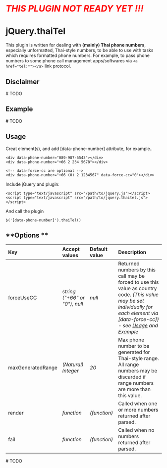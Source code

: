 # ***<span style="color:red">THIS PLUGIN NOT READY YET !!! </span>***

# **jQuery.thaiTel**

This plugin is written for dealing with **(mainly) Thai phone numbers**, especially unformatted, Thai-style numbers, to be able to use with tasks which requires formatted phone numbers. For example, to pass phone numbers to some phone call management apps/softwares via ```<a href="tel:*"></a>``` link protocol.

## **Disclaimer**

\# TODO

## **Example**

\# TODO

## **Usage**

Creat element(s), and add [data-phone-number] attribute, for example..
```
<div data-phone-number="089-987-6543"></div>
<div data-phone-number="+66 2 234 5678"></div>

<!-- data-force-cc are optional -->
<div data-phone-number="+66 (0) 2 1234567" data-force-cc="0"></div>
```

Include jQuery and plugin:
```
<script type="text/javascript" src="/path/to/jquery.js"></script>
<script type="text/javascript" src="/path/to/jquery.thaitel.js"></script>
```

And call the plugin
```
$('[data-phone-number]').thaiTel()
```

## **Options **

|Key|Accept values|Default value|Description|
|:---|:------------|:------------|:----------|
|forceUseCC|_string ("+66" or "0"), null_|_null_|Returned numbers by this call may be forced to use this value as country code. _(This value may be set individually for each element via [data-force-cc]) - see [Usage](#usage) and [Example](#example)_|
|maxGeneratedRange|_(Natural) Integer_|_20_|Max phone number to be generated for Thai-style range. All range numbers may be discarded if range numbers are more than this value.|
|render|_function_|_(function)_|Called when one or more numbers returned after parsed.|
|fail|_function_|_(function)_|Called when no numbers returned after parsed.|

\# TODO
